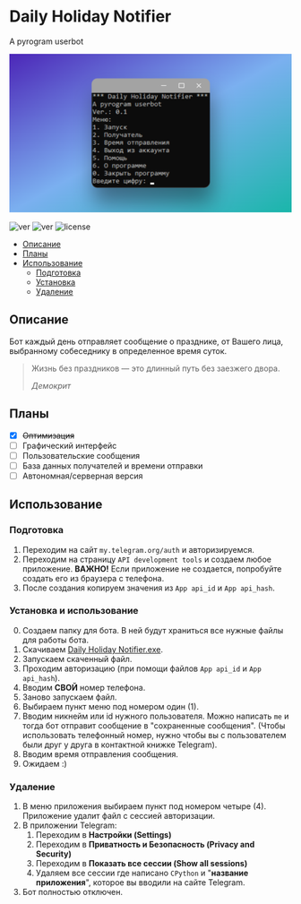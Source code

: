 # Daily Holiday Notifier
A pyrogram userbot

<img src="https://github.com/SinYaYa-SoVa/pyrogram-userbot-DHN/blob/main/res/cover.png?raw=true" alt=coverDHN>

<i></i>
<img src="https://img.shields.io/badge/lang-ru-pink" alt="ver"/>
<img src="https://img.shields.io/badge/ver-0.1-pink" alt="ver"/>
<img src="https://img.shields.io/github/license/SinYaYa-SoVa/pyrogram-userbot-DHN?color=pink&logo=SiN" alt="license"/>


- [Описание](#Описание)
- [Планы](#Планы)
- [Использование](#Использование)
  - [Подготовка](#Подготовка) 
  - [Установка](#Установка) 
  - [Удаление](#Удаление) 


## Описание 
<a name="Описание"/>

Бот каждый день отправляет сообщение о празднике, от Вашего лица, выбранному собеседнику в определенное время суток.
> Жизнь без праздников — это длинный путь без заезжего двора.
> 
> *Демокрит*



## Планы
<a name="Планы"/>

- [X] ~~Оптимизация~~
- [ ] Графический интерфейс
- [ ] Пользовательские сообщения
- [ ] База данных получателей и времени отправки
- [ ] Автономная/серверная версия

## Использование
<a name="Использование"/>

### Подготовка
<a name="Подготовка"/>

1. Переходим на сайт `my.telegram.org/auth` и авторизируемся.
2. Переходим на страницу `API development tools` и создаем любое приложение. **ВАЖНО!** Если приложение не создается, попробуйте создать его из браузера с телефона.
3. После создания копируем значения из `App api_id` и `App api_hash`.

### Установка и использование
<a name="Установка"/>

0. Создаем папку для бота. В ней будут храниться все нужные файлы для работы бота.
1. Скачиваем [Daily Holiday Notifier.exe](https://github.com/SinYaYa-SoVa/pyrogram-userbot-DHN/releases/download/v0.1/Daily.Holiday.Notifier.exe).
2. Запускаем скаченный файл.
3. Проходим авторизацию (при помощи файлов `App api_id` и `App api_hash`).
4. Вводим **СВОЙ** номер телефона.
5. Заново запускаем файл.
6. Выбираем пункт меню под номером один (1).
7. Вводим никнейм или id нужного пользователя. Можно написать `me` и тогда бот отправит сообщение в "сохраненные сообщения". (Чтобы использовать телефонный номер, нужно чтобы вы с пользователем были друг у друга в контактной книжке Telegram).
8. Вводим время отправления сообщения.
9. Ожидаем :)

### Удаление
<a name="Удаление"/>

1. В меню приложения выбираем пункт под номером четыре (4). Приложение удалит файл с сессией авторизации.
2. В приложении Telegram:
   1. Переходим в **Настройки (Settings)**
   2. Переходим в **Приватность и Безопасность (Privacy and Security)**
   3. Переходим в **Показать все сессии (Show all sessions)**
   4. Удаляем все сессии где написано `CPython` и "**название приложения**", которое вы вводили на сайте Telegram.
4. Бот полностью отключен. 


